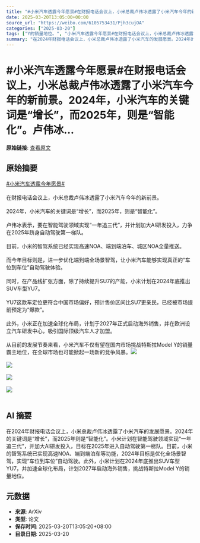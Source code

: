 ```yaml
---
title: "#小米汽车透露今年愿景#在财报电话会议上，小米总裁卢伟冰透露了小米汽车今年的新前景。2024年，小米汽车的关键词是“增长”，而2025年，则是“智能化”。卢伟冰..."
date: 2025-03-20T13:05:00+00:00
source_url: "https://weibo.com/6105753431/Pjh3cujOA"
categories: ["2025-03-20"]
tags: ["Y的销量地位。", "小米汽车透露今年愿景#在财报电话会议上，小米总裁卢伟冰透露了小米汽车今年的新前景。2024年，小米汽车的关键词是“增长”，而2025年，则是“智能化”。卢伟冰"]
summary: "在2024年财报电话会议上，小米总裁卢伟冰透露了小米汽车的发展愿景。2024年的关键词是“增长”，而2025年则是“智能化”。小米计划在智能驾驶领域实现“一年追三代”，并加大AI研发投入，目标在2025年进入自动驾驶第一梯队。目前，小米的智驾系统已实现高速NOA、端到端泊车等功能，2024年目标是优化全场景智驾，实现“车位到车位”自动驾驶。此外，小米计划在2024年底推出SUV车型YU7，并加速全球化布局，计划2027年启动海外销售，挑战特斯拉Model Y的销量地位。"
---
```


# #小米汽车透露今年愿景#在财报电话会议上，小米总裁卢伟冰透露了小米汽车今年的新前景。2024年，小米汽车的关键词是“增长”，而2025年，则是“智能化”。卢伟冰...

**原始链接**: [查看原文](https://weibo.com/6105753431/Pjh3cujOA)

## 原始摘要

<a href="https://m.weibo.cn/search?containerid=231522type%3D1%26t%3D10%26q%3D%23%E5%B0%8F%E7%B1%B3%E6%B1%BD%E8%BD%A6%E9%80%8F%E9%9C%B2%E4%BB%8A%E5%B9%B4%E6%84%BF%E6%99%AF%23&amp;extparam=%23%E5%B0%8F%E7%B1%B3%E6%B1%BD%E8%BD%A6%E9%80%8F%E9%9C%B2%E4%BB%8A%E5%B9%B4%E6%84%BF%E6%99%AF%23" data-hide=""><span class="surl-text">#小米汽车透露今年愿景#</span></a><br><br>在财报电话会议上，小米总裁卢伟冰透露了小米汽车今年的新前景。<br><br>2024年，小米汽车的关键词是“增长”，而2025年，则是“智能化”。<br><br>卢伟冰表示，要在智能驾驶领域实现“一年追三代”，并计划加大AI研发投入，力争在2025年跻身自动驾驶第一梯队。<br><br>目前，小米的智驾系统已经实现高速NOA、端到端泊车、城区NOA全量推送。<br><br>而今年目标则是，进一步优化端到端全场景智驾，让小米汽车能够实现真正的“车位到车位”自动驾驶体验。<br><br>同时，在产品线扩张方面，除了持续提升SU7的产能，小米计划在2024年底推出SUV车型YU7。<br><br>YU7这款车定位更符合中国市场偏好，预计售价区间比SU7更亲民，已经被市场提前预定为“爆款”。<br><br>此外，小米正在加速全球化布局，计划于2027年正式启动海外销售，并在欧洲设立汽车研发中心，吸引国际顶级汽车人才加盟。<br><br>从目前的发展节奏来看，小米汽车不仅有望在国内市场挑战特斯拉Model Y的销量霸主地位，在全球市场也可能掀起一场新的竞争风暴。<img style="" src="https://tvax4.sinaimg.cn/large/006Fd7o3gy1hzmbwf2zqij30mi0ekwgs.jpg" referrerpolicy="no-referrer"><br><br><img style="" src="https://tvax3.sinaimg.cn/large/006Fd7o3gy1hzmbwgr7esj30rj0j07h7.jpg" referrerpolicy="no-referrer"><br><br><img style="" src="https://tvax1.sinaimg.cn/large/006Fd7o3gy1hzmbwhu25mj30u00a2jvv.jpg" referrerpolicy="no-referrer"><br><br><img style="" src="https://tvax4.sinaimg.cn/large/006Fd7o3gy1hzmbwj5klyj30q70f4wjf.jpg" referrerpolicy="no-referrer"><br><br>

## AI 摘要

在2024年财报电话会议上，小米总裁卢伟冰透露了小米汽车的发展愿景。2024年的关键词是“增长”，而2025年则是“智能化”。小米计划在智能驾驶领域实现“一年追三代”，并加大AI研发投入，目标在2025年进入自动驾驶第一梯队。目前，小米的智驾系统已实现高速NOA、端到端泊车等功能，2024年目标是优化全场景智驾，实现“车位到车位”自动驾驶。此外，小米计划在2024年底推出SUV车型YU7，并加速全球化布局，计划2027年启动海外销售，挑战特斯拉Model Y的销量地位。

## 元数据

- **来源**: ArXiv
- **类型**: 论文
- **保存时间**: 2025-03-20T13:05:20+08:00
- **目录日期**: 2025-03-20
